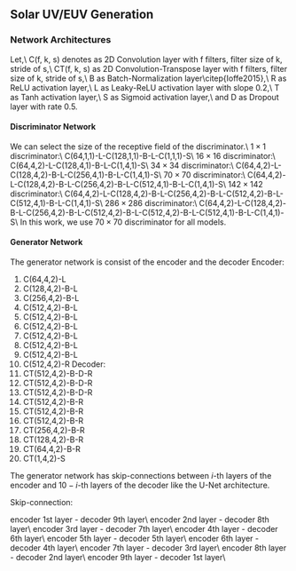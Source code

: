 ## Solar UV/EUV Generation

### Network Architectures

Let,\\
C(f, k, s) denotes as 2D Convolution layer with f filters, filter size of k, stride of s,\\
CT(f, k, s) as 2D Convolution-Transpose layer with f filters, filter size of k, stride of s,\\
B as Batch-Normalization layer\citep{Ioffe2015},\\
R as ReLU activation layer,\\
L as Leaky-ReLU activation layer with slope 0.2,\\
T as Tanh activation layer,\\
S as Sigmoid activation layer,\\
and D as Dropout layer with rate 0.5.

#### Discriminator Network

We can select the size of the receptive field of the discriminator.\\
$1\times1$ discriminator:\\
C(64,1,1)-L-C(128,1,1)-B-L-C(1,1,1)-S\\
$16\times16$ discriminator:\\
C(64,4,2)-L-C(128,4,1)-B-L-C(1,4,1)-S\\
$34\times34$ discriminator:\\
C(64,4,2)-L-C(128,4,2)-B-L-C(256,4,1)-B-L-C(1,4,1)-S\\
$70\times70$ discriminator:\\
C(64,4,2)-L-C(128,4,2)-B-L-C(256,4,2)-B-L-C(512,4,1)-B-L-C(1,4,1)-S\\
$142\times142$ discriminator:\\
C(64,4,2)-L-C(128,4,2)-B-L-C(256,4,2)-B-L-C(512,4,2)-B-L-C(512,4,1)-B-L-C(1,4,1)-S\\
$286\times286$ discriminator:\\
C(64,4,2)-L-C(128,4,2)-B-L-C(256,4,2)-B-L-C(512,4,2)-B-L-C(512,4,2)-B-L-C(512,4,1)-B-L-C(1,4,1)-S\\
In this work, we use $70\times70$ discriminator for all models.

#### Generator Network
The generator network is consist of the encoder and the decoder
Encoder:
1. C(64,4,2)-L
2. C(128,4,2)-B-L
3. C(256,4,2)-B-L
4. C(512,4,2)-B-L
5. C(512,4,2)-B-L
6. C(512,4,2)-B-L
7. C(512,4,2)-B-L
8. C(512,4,2)-B-L
9. C(512,4,2)-B-L
10. C(512,4,2)-R
Decoder:
1. CT(512,4,2)-B-D-R
2. CT(512,4,2)-B-D-R
3. CT(512,4,2)-B-D-R
4. CT(512,4,2)-B-R
5. CT(512,4,2)-B-R
6. CT(512,4,2)-B-R
7. CT(256,4,2)-B-R
8. CT(128,4,2)-B-R
9. CT(64,4,2)-B-R
10. CT(1,4,2)-S

The generator network has skip-connections between $i$-th layers of the encoder and $10-i$-th layers of the decoder like the U-Net architecture.

Skip-connection:

encoder 1st layer - decoder 9th layer\\
encoder 2nd layer - decoder 8th layer\\
encoder 3rd layer - decoder 7th layer\\
encoder 4th layer - decoder 6th layer\\
encoder 5th layer - decoder 5th layer\\
encoder 6th layer - decoder 4th layer\\
encoder 7th layer - decoder 3rd layer\\
encoder 8th layer - decoder 2nd layer\\
encoder 9th layer - decoder 1st layer\\
